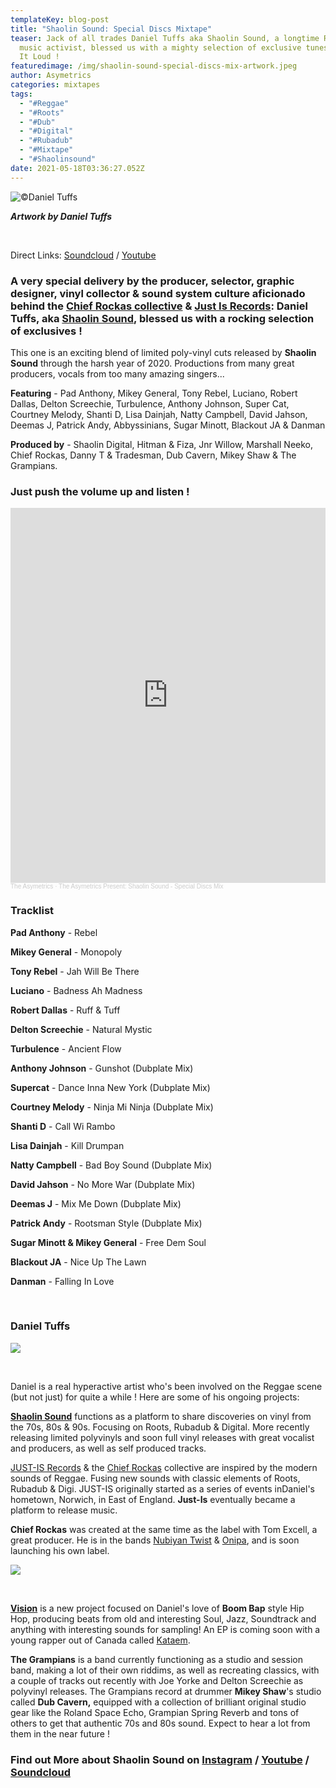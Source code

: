 ```yaml
---
templateKey: blog-post
title: "Shaolin Sound: Special Discs Mixtape"
teaser: Jack of all trades Daniel Tuffs aka Shaolin Sound, a longtime Reggae
  music activist, blessed us with a mighty selection of exclusive tunes ... Play
  It Loud !
featuredimage: /img/shaolin-sound-special-discs-mix-artwork.jpeg
author: Asymetrics
categories: mixtapes
tags:
  - "#Reggae"
  - "#Roots"
  - "#Dub"
  - "#Digital"
  - "#Rubadub"
  - "#Mixtape"
  - "#Shaolinsound"
date: 2021-05-18T03:36:27.052Z
---
```

![](/img/theasymetrics_danieltuffs_reggaeart.jpg "©Daniel Tuffs")

***Artwork by Daniel Tuffs***

<br>

Direct Links: [Soundcloud](https://soundcloud.com/the-asymetrics/the-asymetrics-present-shaolin-sound-special-disks-mix) / [Youtube](https://www.youtube.com/watch?v=G_LpzjdwaOo)

### A very special delivery by the producer, selector, graphic designer, vinyl collector & sound system culture aficionado behind the **[Chief Rockas collective](https://soundcloud.com/chiefrockascollective) & [Just Is Records](https://soundcloud.com/justisrecords)**: Daniel Tuffs, aka **[Shaolin Sound](https://soundcloud.com/shaolin_sound)**, blessed us with a rocking selection of exclusives !

This one is an exciting blend of limited poly-vinyl cuts released by **Shaolin Sound** through the harsh year of 2020. Productions from many great producers, vocals from too many amazing singers... 

**Featuring** - Pad Anthony, Mikey General, Tony Rebel, Luciano, Robert Dallas, Delton Screechie, Turbulence, Anthony Johnson, Super Cat, Courtney Melody, Shanti D, Lisa Dainjah, Natty Campbell, David Jahson, Deemas J, Patrick Andy, Abbyssinians, Sugar Minott, Blackout JA & Danman

**Produced by** - Shaolin Digital, Hitman & Fiza, Jnr Willow, Marshall Neeko, Chief Rockas, Danny T & Tradesman, Dub Cavern, Mikey Shaw & The Grampians.

### Just push the volume up and listen !

<iframe width="100%" height="600" scrolling="no" frameborder="no" allow="autoplay" src="https://w.soundcloud.com/player/?url=https%3A//api.soundcloud.com/tracks/1048550590&color=%23ff5500&auto_play=false&hide_related=false&show_comments=true&show_user=true&show_reposts=false&show_teaser=true&visual=true"></iframe><div style="font-size: 10px; color: #cccccc;line-break: anywhere;word-break: normal;overflow: hidden;white-space: nowrap;text-overflow: ellipsis; font-family: Interstate,Lucida Grande,Lucida Sans Unicode,Lucida Sans,Garuda,Verdana,Tahoma,sans-serif;font-weight: 100;"><a href="https://soundcloud.com/the-asymetrics" title="The Asymetrics" target="_blank" style="color: #cccccc; text-decoration: none;">The Asymetrics</a> · <a href="https://soundcloud.com/the-asymetrics/the-asymetrics-present-shaolin-sound-special-disks-mix" title="The Asymetrics Present: Shaolin Sound - Special Discs Mix" target="_blank" style="color: #cccccc; text-decoration: none;">The Asymetrics Present: Shaolin Sound - Special Discs Mix</a></div>

### Tracklist

**Pad Anthony** - Rebel

**Mikey General** - Monopoly

**Tony Rebel** - Jah Will Be There

**Luciano** - Badness Ah Madness

**Robert Dallas** - Ruff & Tuff

**Delton Screechie** - Natural Mystic

**Turbulence** - Ancient Flow

**Anthony Johnson** - Gunshot (Dubplate Mix)

**Supercat** - Dance Inna New York (Dubplate Mix)

**Courtney Melody** - Ninja Mi Ninja (Dubplate Mix)

**Shanti D** - Call Wi Rambo

**Lisa Dainjah** - Kill Drumpan

**Natty Campbell** - Bad Boy Sound (Dubplate Mix)

**David Jahson** - No More War (Dubplate Mix)

**Deemas J** - Mix Me Down (Dubplate Mix)

**Patrick Andy** - Rootsman Style (Dubplate Mix)

**Sugar Minott & Mikey General** - Free Dem Soul

**Blackout JA** - Nice Up The Lawn

**Danman** - Falling In Love

<br>

### Daniel Tuffs

![](/img/theasymetrics_danieltuffs_studio.jpg)

<br>

Daniel is a real hyperactive artist who's been involved on the Reggae scene (but not just) for quite a while ! Here are some of his ongoing projects:

**[Shaolin Sound](https://soundcloud.com/shaolin_sound)**  functions as a platform to share discoveries on vinyl from the 70s, 80s & 90s. Focusing on Roots, Rubadub & Digital. More recently releasing limited polyvinyls and soon full vinyl releases with great vocalist and producers, as well as self produced tracks. 

[JUST-IS Records](https://soundcloud.com/justisrecords) & the [Chief Rockas](https://soundcloud.com/chiefrockascollective) collective are inspired by the modern sounds of Reggae. Fusing new sounds with classic elements of Roots, Rubadub & Digi. JUST-IS originally started as a series of events inDaniel's hometown, Norwich, in East of England. **Just-Is** eventually became a platform to release music. 

**Chief Rockas** was created at the same time as the label with Tom Excell, a great producer. He is in the bands [Nubiyan Twist](https://www.nubiyantwist.co.uk/) & [Onipa](https://onipa.bandcamp.com/), and is soon launching his own label.

![](/img/theasymetrics_chiefrockas_logo.jpg)

<br>

**[Vision](https://www.youtube.com/watch?v=d9PENiakdMA)** is a new project focused on Daniel's love of **Boom Bap** style Hip Hop, producing beats from old and interesting Soul, Jazz, Soundtrack and anything with interesting sounds for sampling! An EP is coming soon with a young rapper out of Canada called [Kataem](https://soundcloud.com/kataem-oconnor).

**The Grampians** is a band currently functioning as a studio and session band, making a lot of their own riddims, as well as recreating classics, with a couple of tracks out recently with Joe Yorke and Delton Screechie as polyvinyl releases. The Grampians record at drummer **Mikey Shaw**'s studio called **Dub Cavern,** equipped with a collection of brilliant original studio gear like the Roland Space Echo, Grampian Spring Reverb and tons of others to get that authentic 70s and 80s sound. Expect to hear a lot from them in the near future !

### Find out More about Shaolin Sound on [Instagram](https://www.instagram.com/shaolin_sound/?hl=en) / [Youtube](https://www.youtube.com/channel/UCb_n9IVwUzFHxQ7RlnJH6kg) / [Soundcloud](https://soundcloud.com/shaolin_sound)